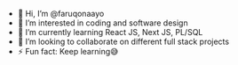 - 👋 Hi, I’m @faruqonaayo
- 👀 I’m interested in coding and software design
- 🌱 I’m currently learning React JS, Next JS, PL/SQL
- 💞️ I’m looking to collaborate on different full stack projects
- ⚡ Fun fact: Keep learning😅

<!---
faruqonaayo/faruqonaayo is a ✨ special ✨ repository because its `README.md` (this file) appears on your GitHub profile.
You can click the Preview link to take a look at your changes.
--->
